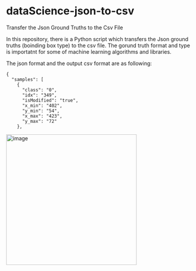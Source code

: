 # dataScience-json-to-csv
Transfer the Json Ground Truths to the Csv File

In this repository, there is a Python script which transfers the Json ground truths (boinding box type) to the csv file. The gorund truth format and type is importatnt for some of machine learning algorithms and libraries. 

The json format and the output csv format are as following:

    {
      "samples": [
        {
          "class": "0",
          "idx": "349",
          "isModified": "true",
          "x_min": "402",
          "y_min": "54",
          "x_max": "423",
          "y_max": "72"
        },
        
<img width="350" alt="image" src="https://user-images.githubusercontent.com/20106869/129527796-e5006e25-b999-412a-9f7a-b5206e89d1cc.png">
